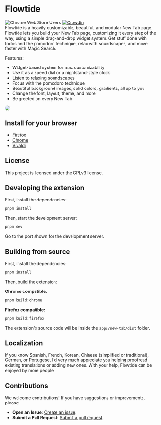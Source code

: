 # Flowtide
<div 
<a href="https://chromewebstore.google.com/detail/flowtide-beautiful-new-ta/fpdjjjmglibdjocjpcchgkbakeelaghm"><img alt="Chrome Web Store Users" src="https://img.shields.io/chrome-web-store/users/fpdjjjmglibdjocjpcchgkbakeelaghm?color=red"></a> <a href="https://crowdin.com/project/flowtide"><img src="https://badges.crowdin.net/flowtide/localized.svg" alt="Crowdin"></a><br />
Flowtide is a heavily customizable, beautiful, and modular New Tab page. Flowtide lets you build your New Tab page, customizing it every step of the way, using a simple drag-and-drop widget system. Get stuff done with todos and the pomodoro technique, relax with soundscapes, and move faster with Magic Search.

Features:

- Widget-based system for max customizability
- Use it as a speed dial or a nightstand-style clock
- Listen to relaxing soundscapes
- Focus with the pomodoro technique
- Beautiful background images, solid colors, gradients, all up to you
- Change the font, layout, theme, and more
- Be greeted on every New Tab

<img src="https://github.com/user-attachments/assets/f47196ea-7c95-4ac4-ae19-8a894551c458" style="border-radius: 24px;">

## Install for your browser

- [Firefox](https://addons.mozilla.org/en-US/firefox/addon/flowtide-new-tab/)
- [Chrome](https://chromewebstore.google.com/detail/flowtide-beautiful-new-ta/fpdjjjmglibdjocjpcchgkbakeelaghm)
- [Vivaldi](https://docs.flowtide.app/install-guides/vivaldi)

## License

This project is licensed under the GPLv3 license.

## Developing the extension

First, install the dependencies:

```bash
pnpm install
```

Then, start the development server:

```bash
pnpm dev
```

Go to the port shown for the development server.

## Building from source

First, install the dependencies:

```bash
pnpm install
```

Then, build the extension:

**Chrome compatible:**

```bash
pnpm build:chrome
```

**Firefox compatible:**

```bash
pnpm build:firefox
```

The extension's source code will be inside the `apps/new-tab/dist` folder.

## Localization

If you know Spanish, French, Korean, Chinese (simplified or traditional), German, or Portugese, I'd very much appreciate you helping proofread existing translations or adding new ones. With your help, Flowtide can be enjoyed by more people.

## Contributions

We welcome contributions! If you have suggestions or improvements, please:

- **Open an Issue**: [Create an issue](https://github.com/Thingbomb/Flowtide/issues).
- **Submit a Pull Request**: [Submit a pull request](https://github.com/Thingbomb/Flowtide/pulls).
